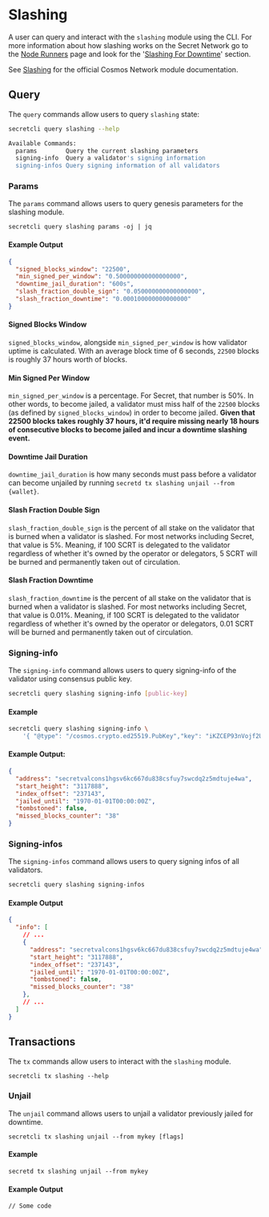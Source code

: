 # Slashing

A user can query and interact with the `slashing` module using the CLI. For more information about how slashing works on the Secret Network go to the [Node Runners](../running-a-node-validator/maintaining-a-node-validator/node-runners.md) page and look for the '[Slashing For Downtime](../running-a-node-validator/maintaining-a-node-validator/node-runners.md#slashing-for-downtime)' section.

See [Slashing](https://docs.cosmos.network/main/modules/slashing/) for the official Cosmos Network module documentation.

## Query <a href="#query" id="query"></a>

The `query` commands allow users to query `slashing` state:

```bash
secretcli query slashing --help
```

```bash
Available Commands:
  params        Query the current slashing parameters
  signing-info  Query a validator's signing information
  signing-infos Query signing information of all validators
```

### Params <a href="#params" id="params"></a>

The `params` command allows users to query genesis parameters for the slashing module.

```
secretcli query slashing params -oj | jq
```

#### Example Output

```json
{
  "signed_blocks_window": "22500",
  "min_signed_per_window": "0.500000000000000000",
  "downtime_jail_duration": "600s",
  "slash_fraction_double_sign": "0.050000000000000000",
  "slash_fraction_downtime": "0.000100000000000000"
}
```

#### Signed Blocks Window <a href="#signing-info" id="signing-info"></a>

`signed_blocks_window`, alongside `min_signed_per_window` is how validator uptime is calculated. With an average block time of 6 seconds, `22500` blocks is roughly 37 hours worth of blocks.

#### Min Signed Per Window

`min_signed_per_window` is a percentage. For Secret, that number is 50%. In other words, to become jailed, a validator must miss half of the `22500` blocks (as defined by `signed_blocks_window`) in order to become jailed. **Given that 22500 blocks takes roughly 37 hours, it'd require missing nearly 18 hours of consecutive blocks to become jailed and incur a downtime slashing event.**

#### Downtime Jail Duration

`downtime_jail_duration` is how many seconds must pass before a validator can become unjailed by running `secretd tx slashing unjail --from {wallet}`.

#### Slash Fraction Double Sign

`slash_fraction_double_sign` is the percent of all stake on the validator that is burned when a validator is slashed. For most networks including Secret, that value is 5%. Meaning, if 100 SCRT is delegated to the validator regardless of whether it's owned by the operator or delegators, 5 SCRT will be burned and permanently taken out of circulation.

#### Slash Fraction Downtime

`slash_fraction_downtime` is the percent of all stake on the validator that is burned when a validator is slashed. For most networks including Secret, that value is 0.01%. Meaning, if 100 SCRT is delegated to the validator regardless of whether it's owned by the operator or delegators, 0.01 SCRT will be burned and permanently taken out of circulation.

### Signing-info <a href="#signing-info" id="signing-info"></a>

The `signing-info` command allows users to query signing-info of the validator using consensus public key.

```bash
secretcli query slashing signing-info [public-key]
```

#### Example

```bash
secretcli query slashing signing-info \
    '{ "@type": "/cosmos.crypto.ed25519.PubKey","key": "iKZCEP93nVojf2UhQh72yT+d3XEgRlrX1NZBtJJCL2o=" }' 
```

#### Example Output:

```json
{
  "address": "secretvalcons1hgsv6kc667du838csfuy7swcdq2z5mdtuje4wa",
  "start_height": "3117888",
  "index_offset": "237143",
  "jailed_until": "1970-01-01T00:00:00Z",
  "tombstoned": false,
  "missed_blocks_counter": "38"
}
```

### Signing-infos <a href="#signing-infos" id="signing-infos"></a>

The `signing-infos` command allows users to query signing infos of all validators.

```bash
secretcli query slashing signing-infos
```

#### Example Output

```json
{
  "info": [
    // ...
    {
      "address": "secretvalcons1hgsv6kc667du838csfuy7swcdq2z5mdtuje4wa",
      "start_height": "3117888",
      "index_offset": "237143",
      "jailed_until": "1970-01-01T00:00:00Z",
      "tombstoned": false,
      "missed_blocks_counter": "38"
    },
    // ...
  ]
}
```

## Transactions <a href="#transactions" id="transactions"></a>

The `tx` commands allow users to interact with the `slashing` module.

```
secretcli tx slashing --help
```

### Unjail <a href="#unjail" id="unjail"></a>

The `unjail` command allows users to unjail a validator previously jailed for downtime.

```
secretcli tx slashing unjail --from mykey [flags]
```

#### Example

```
secretd tx slashing unjail --from mykey
```

#### Example Output

```
// Some code
```
